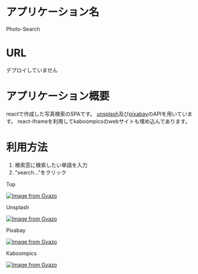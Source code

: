 # アプリケーション名

Photo-Search

# URL

デプロイしていません

# アプリケーション概要

reactで作成した写真検索のSPAです。
[unsplash](https://unsplash.com/)及び[pixabay](https://pixabay.com/ja/)のAPIを用いています。
react-iframeを利用してkaboompicsのwebサイトも埋め込んであります。

# 利用方法
1. 検索窓に検索したい単語を入力
2. "search..."をクリック

Top

[![Image from Gyazo](https://i.gyazo.com/02ab3da3f85e24358ddb5a8d40d65218.png)](https://gyazo.com/02ab3da3f85e24358ddb5a8d40d65218)

Unsplash

[![Image from Gyazo](https://i.gyazo.com/9a157f2de8b9bd876e9e61945f656146.png)](https://gyazo.com/9a157f2de8b9bd876e9e61945f656146)

Pixabay

[![Image from Gyazo](https://i.gyazo.com/78186279c7ab992669ce5aad438f42e7.png)](https://gyazo.com/78186279c7ab992669ce5aad438f42e7)

Kaboompics

[![Image from Gyazo](https://i.gyazo.com/e932d3e6a338044ace7ad9c0a8adf123.png)](https://gyazo.com/e932d3e6a338044ace7ad9c0a8adf123)